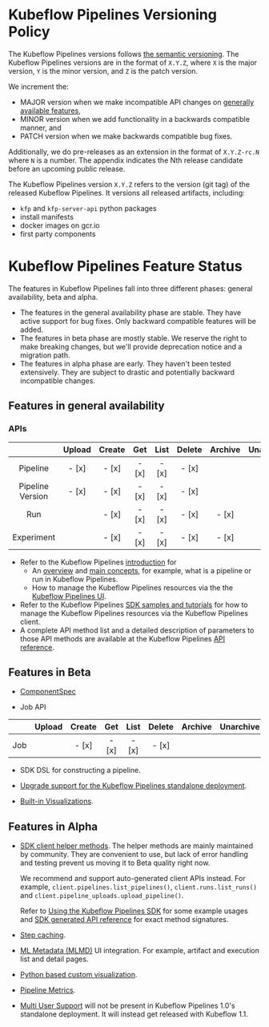 # Kubeflow Pipelines Versioning Policy

The Kubeflow Pipelines versions follows [the semantic versioning](https://semver.org/).
The Kubeflow Pipelines versions are in the format of `X.Y.Z`, where `X` is the major version,
`Y` is the minor version, and `Z` is the patch version.

We increment the:
* MAJOR version when we make incompatible API changes on [generally available features](#features-in-general-availability),
* MINOR version when we add functionality in a backwards compatible manner, and
* PATCH version when we make backwards compatible bug fixes.

Additionally, we do pre-releases as an extension in the format of `X.Y.Z-rc.N`
where `N` is a number. The appendix indicates the Nth release candidate before
an upcoming public release.

The Kubeflow Pipelines version `X.Y.Z` refers to the version (git tag) of the released
Kubeflow Pipelines. It versions all released artifacts, including:
* `kfp` and `kfp-server-api` python packages
* install manifests
* docker images on gcr.io
* first party components

# Kubeflow Pipelines Feature Status

The features in Kubeflow Pipelines fall into three different phases: general availability, beta and alpha.

- The features in the general availability phase are stable. They have active
support for bug fixes. Only backward compatible features will be added.
- The features in beta phase are mostly stable. We reserve the right to make
breaking changes, but we'll provide deprecation notice and a migration path.
- The features in alpha phase are early. They haven't been tested extensively.
They are subject to drastic and potentially backward incompatible changes.

## Features in general availability

### APIs

|                  | Upload | Create | Get | List | Delete | Archive | Unarchive | Enable | Disable | Terminate | Retry |
|:----------------:|:------:|:------:|:---:|:----:|:------:|:-------:|:---------:|:------:|:-------:|:---------:|:-----:|
| Pipeline         | - [x]  |  - [x] |- [x]|- [x] | - [x]  |         |           |
| Pipeline Version | - [x]  |  - [x] |- [x]|- [x] | - [x]  |         |           |
| Run              |        |  - [x] |- [x]|- [x] | - [x]  | - [x]   | - [x]     |        |         | - [x]     | - [x] |
| Experiment       |        |  - [x] |- [x]|- [x] | - [x]  | - [x]   | - [x]     |

* Refer to the Kubeflow Pipelines [introduction]((https://www.kubeflow.org/docs/pipelines/overview/)) for
  - An [overview](https://www.kubeflow.org/docs/pipelines/overview/pipelines-overview/) and [main concepts](https://www.kubeflow.org/docs/pipelines/overview/concepts/), for example, what is a pipeline or run in Kubeflow Pipelines.
  - How to manage the Kubeflow Pipelines resources via the the [Kubeflow Pipelines UI](https://www.kubeflow.org/docs/pipelines/overview/interfaces/).
* Refer to the Kubeflow Pipelines [SDK samples and tutorials](https://www.kubeflow.org/docs/pipelines/tutorials/sdk-examples/)
for how to manage the Kubeflow Pipelines resources via the Kubeflow Pipelines client.
* A complete API method list and a detailed description of parameters to those API methods are available at the Kubeflow Pipelines [API reference](https://www.kubeflow.org/docs/pipelines/reference/api/kubeflow-pipeline-api-spec/).

## Features in Beta

* [ComponentSpec](https://github.com/kubeflow/pipelines/blob/release-1.0/sdk/python/kfp/components/structures/components.json_schema.json)

* Job API

|                  | Upload | Create | Get | List | Delete | Archive | Unarchive | Enable | Disable | Terminate | Retry |
|:----------------:|:------:|:------:|:---:|:----:|:------:|:-------:|:---------:|:------:|:-------:|:---------:|:-----:|
| Job              |        |  - [x] |- [x]|- [x] | - [x]  |         |           | - [x]  | - [x]   |


* SDK DSL for constructing a pipeline.

* [Upgrade support for the Kubeflow Pipelines standalone deployment](https://www.kubeflow.org/docs/pipelines/installation/standalone-deployment/#upgrading-kubeflow-pipelines).

* [Built-in Visualizations](https://www.kubeflow.org/docs/pipelines/sdk/output-viewer/).


## Features in Alpha

* [SDK client helper methods](https://kubeflow-pipelines.readthedocs.io/en/latest/source/kfp.client.html). The helper methods are mainly maintained by
community. They are convenient to use, but lack of error handling and testing
prevent us moving it to Beta quality right now.

  We recommend and support auto-generated client APIs instead. For example,
  `client.pipelines.list_pipelines()`, `client.runs.list_runs()` and
  `client.pipeline_uploads.upload_pipeline()`.
  
  Refer to [Using the Kubeflow Pipelines SDK](https://www.kubeflow.org/docs/pipelines/tutorials/sdk-examples/) for some example usages and [SDK generated API reference](https://kubeflow-pipelines.readthedocs.io/en/latest/source/kfp.client.html#generated-apis) for exact method signatures.

* [Step caching](https://www.kubeflow.org/docs/pipelines/caching/).

* [ML Metadata (MLMD)](https://github.com/google/ml-metadata) UI integration.
  For example, artifact and execution list and detail pages.

* [Python based custom visualization](https://www.kubeflow.org/docs/pipelines/sdk/python-based-visualizations/).

* [Pipeline Metrics](https://www.kubeflow.org/docs/pipelines/sdk/pipelines-metrics/).

* [Multi User Support](https://github.com/kubeflow/pipelines/issues/1223) will
  not be present in Kubeflow Pipelines 1.0's standalone deployment. It
  will instead get released with Kubeflow 1.1.
